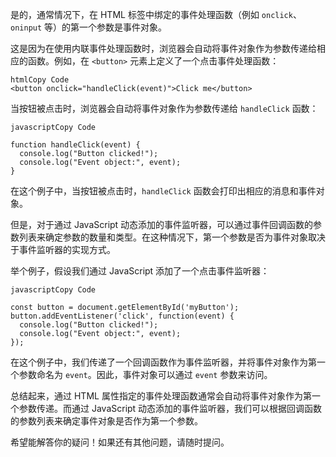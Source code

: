 是的，通常情况下，在 HTML 标签中绑定的事件处理函数（例如 `onclick`、`oninput` 等）的第一个参数是事件对象。

这是因为在使用内联事件处理函数时，浏览器会自动将事件对象作为参数传递给相应的函数。例如，在 `<button>` 元素上定义了一个点击事件处理函数：

```
htmlCopy Code
<button onclick="handleClick(event)">Click me</button>
```

当按钮被点击时，浏览器会自动将事件对象作为参数传递给 `handleClick` 函数：

```
javascriptCopy Code

function handleClick(event) {
  console.log("Button clicked!");
  console.log("Event object:", event);
}
```

在这个例子中，当按钮被点击时，`handleClick` 函数会打印出相应的消息和事件对象。

但是，对于通过 JavaScript 动态添加的事件监听器，可以通过事件回调函数的参数列表来确定参数的数量和类型。在这种情况下，第一个参数是否为事件对象取决于事件监听器的实现方式。

举个例子，假设我们通过 JavaScript 添加了一个点击事件监听器：

```
javascriptCopy Code

const button = document.getElementById('myButton');
button.addEventListener('click', function(event) {
  console.log("Button clicked!");
  console.log("Event object:", event);
});
```

在这个例子中，我们传递了一个回调函数作为事件监听器，并将事件对象作为第一个参数命名为 `event`。因此，事件对象可以通过 `event` 参数来访问。

总结起来，通过 HTML 属性指定的事件处理函数通常会自动将事件对象作为第一个参数传递。而通过 JavaScript 动态添加的事件监听器，我们可以根据回调函数的参数列表来确定事件对象是否作为第一个参数。

希望能解答你的疑问！如果还有其他问题，请随时提问。